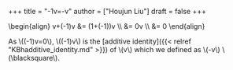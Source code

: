 +++
title = "-1v=-v"
author = ["Houjun Liu"]
draft = false
+++

\begin{align}
v+(-1)v &= (1+(-1))v  \\\\
&= 0v \\\\
&= 0
\end{align}

As \\((-1)v=0\\), \\((-1)v\\) is the [additive identity]({{< relref "KBhadditive_identity.md" >}}) of \\(v\\) which we defined as \\(-v\\) \\(\blacksquare\\).